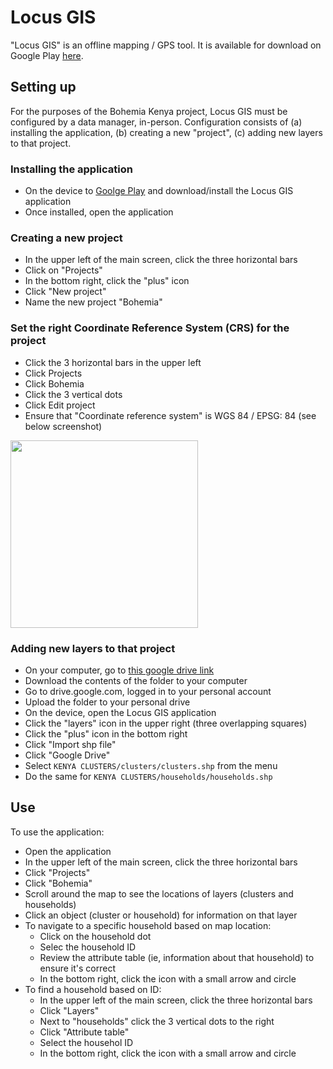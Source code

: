 # Locus GIS

"Locus GIS" is an offline mapping / GPS tool. It is available for download on Google Play [here](https://play.google.com/store/apps/details?id=menion.android.locus.gis&hl=en&gl=US).

## Setting up

For the purposes of the Bohemia Kenya project, Locus GIS must be configured by a data manager, in-person. Configuration consists of (a) installing the application, (b) creating a new "project", (c) adding new layers to that project.

### Installing the application

- On the device to [Goolge Play](https://play.google.com/store/apps/details?id=menion.android.locus.gis&hl=en&gl=US) and download/install the Locus GIS application
- Once installed, open the application

### Creating a new project

- In the upper left of the main screen, click the three horizontal bars
- Click on "Projects"
- In the bottom right, click the "plus" icon
- Click "New project"
- Name the new project "Bohemia"

### Set the right Coordinate Reference System (CRS) for the project
- Click the 3 horizontal bars in the upper left
- Click Projects
- Click Bohemia
- Click the 3 vertical dots
- Click Edit project
- Ensure that "Coordinate reference system" is WGS 84 / EPSG: 84 (see below screenshot)
<img src="[https://mma.prnewswire.com/media/1513369/Educative_Logo.jpg](https://user-images.githubusercontent.com/4364537/224106288-ae05cb2f-e636-4365-9918-48aac2148c3e.png)" height="300">



### Adding new layers to that project

- On your computer, go to [this google drive link](https://drive.google.com/drive/folders/1vth1P46HAPOJJc2lt0nKtV9VcLqK-cg6?usp=sharing)
- Download the contents of the folder to your computer
- Go to drive.google.com, logged in to your personal account
- Upload the folder to your personal drive
- On the device, open the Locus GIS application
- Click the "layers" icon in the upper right (three overlapping squares)
- Click the "plus" icon in the bottom right
- Click "Import shp file"
- Click "Google Drive"
- Select `KENYA CLUSTERS/clusters/clusters.shp` from the menu
- Do the same for `KENYA CLUSTERS/households/households.shp`


## Use

To use the application:

- Open the application
- In the upper left of the main screen, click the three horizontal bars
- Click "Projects"
- Click "Bohemia"
- Scroll around the map to see the locations of layers (clusters and households)
- Click an object (cluster or household) for information on that layer
- To navigate to a specific household based on map location:
	- Click on the household dot
	- Selec the household ID
	- Review the attribute table (ie, information about that household) to ensure it's correct
	- In the bottom right, click the icon with a small arrow and circle
- To find a household based on ID:
	- In the upper left of the main screen, click the three horizontal bars
	- Click "Layers"
	- Next to "households" click the 3 vertical dots to the right
	- Click "Attribute table"
	- Select the househol ID
	- In the bottom right, click the icon with a small arrow and circle
